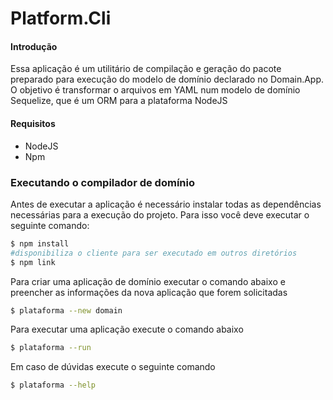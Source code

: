 # Platform.Cli

#### Introdução
Essa aplicação é um utilitário de compilação e geração do pacote preparado para execução do modelo de domínio declarado no Domain.App. O objetivo é transformar o arquivos em YAML num modelo de domínio Sequelize, que é um ORM para a plataforma NodeJS

#### Requisitos

* NodeJS
* Npm

### Executando o compilador de domínio

Antes de executar a aplicação é necessário instalar todas as dependências necessárias para a execução do projeto.
Para isso você deve executar o seguinte comando:
```sh
$ npm install
#disponibiliza o cliente para ser executado em outros diretórios
$ npm link
```

Para criar uma aplicação de domínio executar o comando abaixo e preencher as informações da nova aplicação que forem solicitadas
```sh
$ plataforma --new domain
```

Para executar uma aplicação execute o comando abaixo
```sh
$ plataforma --run
```

Em caso de dúvidas execute o seguinte comando
```sh
$ plataforma --help
```
